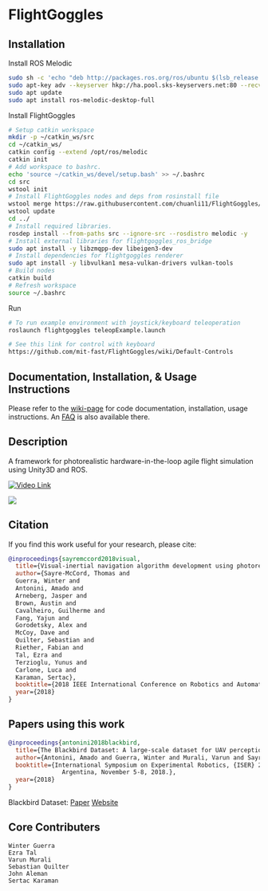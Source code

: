 # FlightGoggles

## Installation

Install ROS Melodic

```bash
sudo sh -c 'echo "deb http://packages.ros.org/ros/ubuntu $(lsb_release -sc) main" > /etc/apt/sources.list.d/ros-latest.list'
sudo apt-key adv --keyserver hkp://ha.pool.sks-keyservers.net:80 --recv-key 421C365BD9FF1F717815A3895523BAEEB01FA116
sudo apt update
sudo apt install ros-melodic-desktop-full
```
Install FlightGoggles

```bash
# Setup catkin workspace
mkdir -p ~/catkin_ws/src
cd ~/catkin_ws/
catkin config --extend /opt/ros/melodic
catkin init
# Add workspace to bashrc.
echo 'source ~/catkin_ws/devel/setup.bash' >> ~/.bashrc
cd src
wstool init
# Install FlightGoggles nodes and deps from rosinstall file
wstool merge https://raw.githubusercontent.com/chuanli11/FlightGoggles/master/flightgoggles.rosinstall
wstool update
cd ../
# Install required libraries.
rosdep install --from-paths src --ignore-src --rosdistro melodic -y
# Install external libraries for flightgoggles_ros_bridge
sudo apt install -y libzmqpp-dev libeigen3-dev
# Install dependencies for flightgoggles renderer
sudo apt install -y libvulkan1 mesa-vulkan-drivers vulkan-tools
# Build nodes
catkin build
# Refresh workspace
source ~/.bashrc
```
Run
```bash
# To run example environment with joystick/keyboard teleoperation
roslaunch flightgoggles teleopExample.launch

# See this link for control with keyboard
https://github.com/mit-fast/FlightGoggles/wiki/Default-Controls
```


## Documentation, Installation, & Usage Instructions
Please refer to the [wiki-page](https://github.com/mit-fast/FlightGoggles/wiki) for code documentation, installation, usage instructions. An [FAQ](https://github.com/mit-fast/FlightGoggles/wiki/FAQ) is also available there.

## Description

A framework for photorealistic hardware-in-the-loop agile flight simulation using Unity3D and ROS.

[![Video Link](Images/Abandoned_Factory_2.jpg)](https://youtu.be/e_3Yw0uPRKE)

![](Images/Abandoned_Factory25.jpg)



## Citation
If you find this work useful for your research, please cite:
```bibtex
@inproceedings{sayremccord2018visual,
  title={Visual-inertial navigation algorithm development using photorealistic camera simulation in the loop},
  author={Sayre-McCord, Thomas and
  Guerra, Winter and
  Antonini, Amado and
  Arneberg, Jasper and
  Brown, Austin and
  Cavalheiro, Guilherme and
  Fang, Yajun and
  Gorodetsky, Alex and
  McCoy, Dave and
  Quilter, Sebastian and
  Riether, Fabian and
  Tal, Ezra and
  Terzioglu, Yunus and
  Carlone, Luca and
  Karaman, Sertac},
  booktitle={2018 IEEE International Conference on Robotics and Automation (ICRA)},
  year={2018}
}
```
## Papers using this work
```bibtex
@inproceedings{antonini2018blackbird,
  title={The Blackbird Dataset: A large-scale dataset for UAV perception in aggressive flight},
  author={Antonini, Amado and Guerra, Winter and Murali, Varun and Sayre-McCord, Thomas and Karaman, Sertac},
  booktitle={International Symposium on Experimental Robotics, {ISER} 2018, Buenos Aires,
               Argentina, November 5-8, 2018.},
  year={2018}
}
```
Blackbird Dataset: [Paper](https://arxiv.org/abs/1810.01987) [Website](https://github.com/mit-fast/Blackbird-Dataset)

## Core Contributers

```
Winter Guerra
Ezra Tal
Varun Murali
Sebastian Quilter
John Aleman
Sertac Karaman
```
